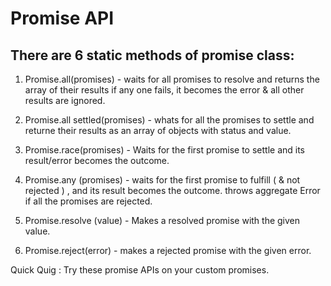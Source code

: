 # Promise API

## There are 6 static methods of promise class:

1. Promise.all(promises) - waits for all promises to resolve and returns the array of their results if any one fails, it becomes the error & all other results are ignored.

2. Promise.all settled(promises) - whats for all the promises to settle and returne their results as an array of objects with status and value.

3. Promise.race(promises) - Waits for the first promise to settle and its result/error becomes the outcome.

4. Promise.any (promises) - waits for the first promise to fulfill ( & not rejected ) , and its result becomes the outcome. throws aggregate Error if all the promises are rejected.

5. Promise.resolve (value) - Makes a resolved promise with the given value.

6. Promise.reject(error) - makes a rejected promise with the given error.

Quick Quig : Try these promise APIs on your custom promises.
